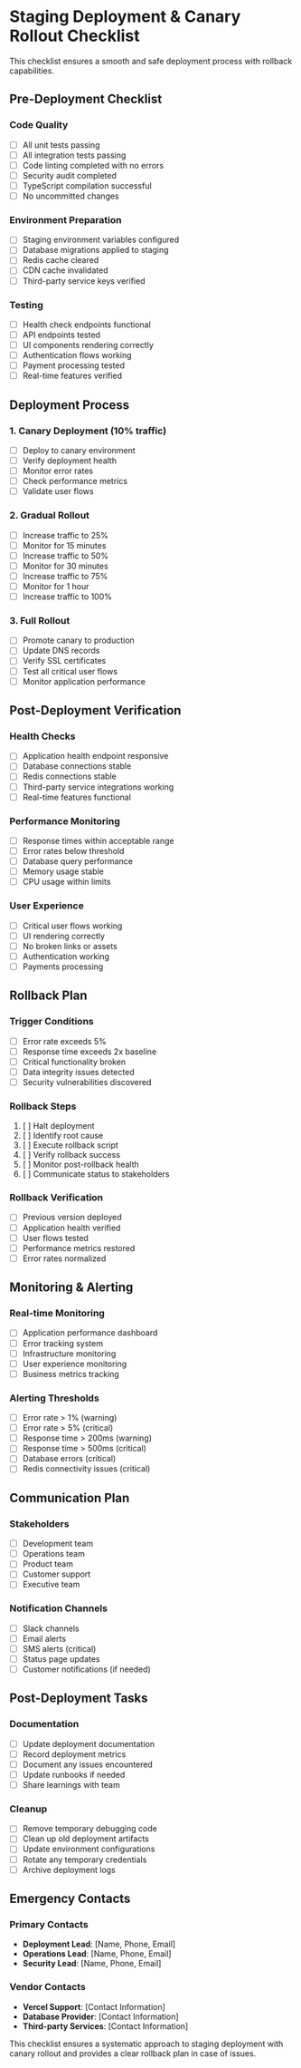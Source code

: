 # Staging Deployment & Canary Rollout Checklist

This checklist ensures a smooth and safe deployment process with rollback capabilities.

## Pre-Deployment Checklist

### Code Quality
- [ ] All unit tests passing
- [ ] All integration tests passing
- [ ] Code linting completed with no errors
- [ ] Security audit completed
- [ ] TypeScript compilation successful
- [ ] No uncommitted changes

### Environment Preparation
- [ ] Staging environment variables configured
- [ ] Database migrations applied to staging
- [ ] Redis cache cleared
- [ ] CDN cache invalidated
- [ ] Third-party service keys verified

### Testing
- [ ] Health check endpoints functional
- [ ] API endpoints tested
- [ ] UI components rendering correctly
- [ ] Authentication flows working
- [ ] Payment processing tested
- [ ] Real-time features verified

## Deployment Process

### 1. Canary Deployment (10% traffic)
- [ ] Deploy to canary environment
- [ ] Verify deployment health
- [ ] Monitor error rates
- [ ] Check performance metrics
- [ ] Validate user flows

### 2. Gradual Rollout
- [ ] Increase traffic to 25%
- [ ] Monitor for 15 minutes
- [ ] Increase traffic to 50%
- [ ] Monitor for 30 minutes
- [ ] Increase traffic to 75%
- [ ] Monitor for 1 hour
- [ ] Increase traffic to 100%

### 3. Full Rollout
- [ ] Promote canary to production
- [ ] Update DNS records
- [ ] Verify SSL certificates
- [ ] Test all critical user flows
- [ ] Monitor application performance

## Post-Deployment Verification

### Health Checks
- [ ] Application health endpoint responsive
- [ ] Database connections stable
- [ ] Redis connections stable
- [ ] Third-party service integrations working
- [ ] Real-time features functional

### Performance Monitoring
- [ ] Response times within acceptable range
- [ ] Error rates below threshold
- [ ] Database query performance
- [ ] Memory usage stable
- [ ] CPU usage within limits

### User Experience
- [ ] Critical user flows working
- [ ] UI rendering correctly
- [ ] No broken links or assets
- [ ] Authentication working
- [ ] Payments processing

## Rollback Plan

### Trigger Conditions
- [ ] Error rate exceeds 5%
- [ ] Response time exceeds 2x baseline
- [ ] Critical functionality broken
- [ ] Data integrity issues detected
- [ ] Security vulnerabilities discovered

### Rollback Steps
1. [ ] Halt deployment
2. [ ] Identify root cause
3. [ ] Execute rollback script
4. [ ] Verify rollback success
5. [ ] Monitor post-rollback health
6. [ ] Communicate status to stakeholders

### Rollback Verification
- [ ] Previous version deployed
- [ ] Application health verified
- [ ] User flows tested
- [ ] Performance metrics restored
- [ ] Error rates normalized

## Monitoring & Alerting

### Real-time Monitoring
- [ ] Application performance dashboard
- [ ] Error tracking system
- [ ] Infrastructure monitoring
- [ ] User experience monitoring
- [ ] Business metrics tracking

### Alerting Thresholds
- [ ] Error rate > 1% (warning)
- [ ] Error rate > 5% (critical)
- [ ] Response time > 200ms (warning)
- [ ] Response time > 500ms (critical)
- [ ] Database errors (critical)
- [ ] Redis connectivity issues (critical)

## Communication Plan

### Stakeholders
- [ ] Development team
- [ ] Operations team
- [ ] Product team
- [ ] Customer support
- [ ] Executive team

### Notification Channels
- [ ] Slack channels
- [ ] Email alerts
- [ ] SMS alerts (critical)
- [ ] Status page updates
- [ ] Customer notifications (if needed)

## Post-Deployment Tasks

### Documentation
- [ ] Update deployment documentation
- [ ] Record deployment metrics
- [ ] Document any issues encountered
- [ ] Update runbooks if needed
- [ ] Share learnings with team

### Cleanup
- [ ] Remove temporary debugging code
- [ ] Clean up old deployment artifacts
- [ ] Update environment configurations
- [ ] Rotate any temporary credentials
- [ ] Archive deployment logs

## Emergency Contacts

### Primary Contacts
- **Deployment Lead**: [Name, Phone, Email]
- **Operations Lead**: [Name, Phone, Email]
- **Security Lead**: [Name, Phone, Email]

### Vendor Contacts
- **Vercel Support**: [Contact Information]
- **Database Provider**: [Contact Information]
- **Third-party Services**: [Contact Information]

This checklist ensures a systematic approach to staging deployment with canary rollout and provides a clear rollback plan in case of issues.